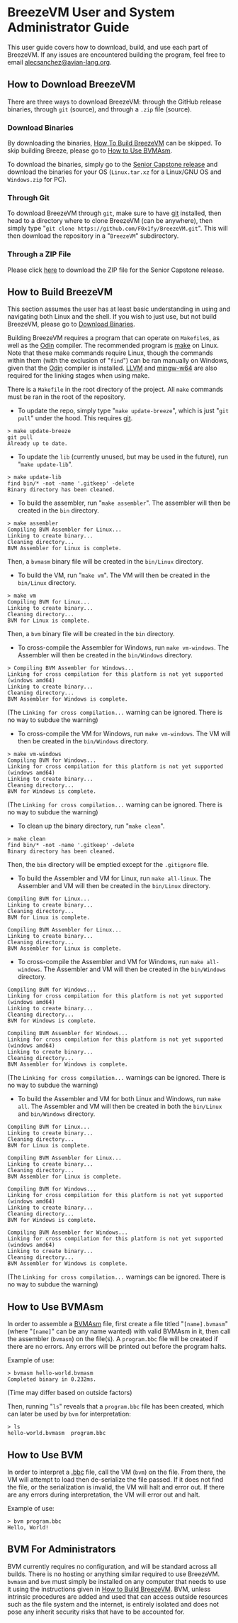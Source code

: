 # BreezeVM User and System Administrator Guide
This user guide covers how to download, build, and use each part of BreezeVM. If any issues are encountered building the program, feel free to email [alecsanchez@avian-lang.org](mailto:alecsanchez@avian-lang.org).

## How to Download BreezeVM
There are three ways to download BreezeVM: through the GitHub release binaries, through `git` (source), and through a `.zip` file (source).

### Download Binaries
By downloading the binaries, [How To Build BreezeVM](#how-to-build-breezevm) can be skipped. To skip building Breeze, please go to [How to Use BVMAsm](#how-to-use-bvmasm).

To download the binaries, simply go to the [Senior Capstone release](https://github.com/F0x1fy/BreezeVM/releases/tag/capstone) and download the binaries for your OS (`Linux.tar.xz` for a Linux/GNU OS and `Windows.zip` for PC).

### Through Git
To download BreezeVM through `git`, make sure to have [git](https://git-scm.com/) installed, then head to a directory where to clone BreezeVM (can be anywhere), then simply type "`git clone https://github.com/F0x1fy/BreezeVM.git`". This will then download the repository in a "`BreezeVM`" subdirectory.

### Through a ZIP File
Please click [here](https://github.com/F0x1fy/BreezeVM/releases/download/capstone/BreezeVM-Source.zip) to download the ZIP file for the Senior Capstone release.

## How to Build BreezeVM
This section assumes the user has at least basic understanding in using and navigating both Linux and the shell. If you wish to just use, but not build BreezeVM, please go to [Download Binaries](#download-binaries).

Building BreezeVM requires a program that can operate on `Makefile`s, as well as the [Odin](http://odin-lang.org/) compiler. The recommended program is [make](https://www.gnu.org/software/make/) on Linux. Note that these make commands require Linux, though the commands within them (with the exclusion of "`find`") can be ran manually on Windows, given that the [Odin](http://odin-lang.org/) compiler is installed. [LLVM](https://llvm.org/) and [mingw-w64](http://mingw-w64.org/doku.php/download/linux) are also required for the linking stages when using make.

There is a `Makefile` in the root directory of the project. All `make` commands must be ran in the root of the repository.

* To update the repo, simply type "`make update-breeze`", which is just "`git pull`" under the hood. This requires [git](https://git-scm.com/).

```
> make update-breeze
git pull
Already up to date.
```

* To update the `lib` (currently unused, but may be used in the future), run "`make update-lib`".

```
> make update-lib
find bin/* -not -name '.gitkeep' -delete
Binary directory has been cleaned.
```

* To build the assembler, run "`make assembler`". The assembler will then be created in the `bin` directory.

```
> make assembler
Compiling BVM Assembler for Linux...
Linking to create binary...
Cleaning directory...
BVM Assembler for Linux is complete.
```

Then, a `bvmasm` binary file will be created in the `bin/Linux` directory.

* To build the VM, run "`make vm`". The VM will then be created in the `bin/Linux` directory.

```
> make vm
Compiling BVM for Linux...
Linking to create binary...
Cleaning directory...
BVM for Linux is complete.
```

Then, a `bvm` binary file will be created in the `bin` directory.

* To cross-compile the Assembler for Windows, run `make vm-windows`. The Assembler will then be created in the `bin/Windows` directory.

```
> Compiling BVM Assembler for Windows...
Linking for cross compilation for this platform is not yet supported (windows amd64)
Linking to create binary...
Cleaning directory...
BVM Assembler for Windows is complete.
```
(The `Linking for cross compilation...` warning can be ignored. There is no way to subdue the warning)

* To cross-compile the VM for Windows, run `make vm-windows`. The VM will then be created in the `bin/Windows` directory.

```
> make vm-windows
Compiling BVM for Windows...
Linking for cross compilation for this platform is not yet supported (windows amd64)
Linking to create binary...
Cleaning directory...
BVM for Windows is complete.
```
(The `Linking for cross compilation...` warning can be ignored. There is no way to subdue the warning)

* To clean up the binary directory, run "`make clean`".
```
> make clean
find bin/* -not -name '.gitkeep' -delete
Binary directory has been cleaned.
```

Then, the `bin` directory will be emptied except for the `.gitignore` file.

* To build the Assembler and VM for Linux, run `make all-linux`. The Assembler and VM will then be created in the `bin/Linux` directory.

```
Compiling BVM for Linux...
Linking to create binary...
Cleaning directory...
BVM for Linux is complete.

Compiling BVM Assembler for Linux...
Linking to create binary...
Cleaning directory...
BVM Assembler for Linux is complete.
```

* To cross-compile the Assembler and VM for Windows, run `make all-windows`. The Assembler and VM will then be created in the `bin/Windows` directory.

```
Compiling BVM for Windows...
Linking for cross compilation for this platform is not yet supported (windows amd64)
Linking to create binary...
Cleaning directory...
BVM for Windows is complete.

Compiling BVM Assembler for Windows...
Linking for cross compilation for this platform is not yet supported (windows amd64)
Linking to create binary...
Cleaning directory...
BVM Assembler for Windows is complete.
```
(The `Linking for cross compilation...` warnings can be ignored. There is no way to subdue the warning)

* To build the Assembler and VM for both Linux and Windows, run `make all`. The Assembler and VM will then be created in both the `bin/Linux` and `bin/Windows` directory.

```
Compiling BVM for Linux...
Linking to create binary...
Cleaning directory...
BVM for Linux is complete.

Compiling BVM Assembler for Linux...
Linking to create binary...
Cleaning directory...
BVM Assembler for Linux is complete.

Compiling BVM for Windows...
Linking for cross compilation for this platform is not yet supported (windows amd64)
Linking to create binary...
Cleaning directory...
BVM for Windows is complete.

Compiling BVM Assembler for Windows...
Linking for cross compilation for this platform is not yet supported (windows amd64)
Linking to create binary...
Cleaning directory...
BVM Assembler for Windows is complete.
```
(The `Linking for cross compilation...` warnings can be ignored. There is no way to subdue the warning)

## How to Use BVMAsm
In order to assemble a [BVMAsm](#what-is-breezevm) file, first create a file titled "`[name].bvmasm`" (where "`[name]`" can be any name wanted) with valid BVMAsm in it, then call the assembler (`bvmasm`) on the file(s). A `program.bbc` file will be created if there are no errors. Any errors will be printed out before the program halts.

Example of use:
```
> bvmasm hello-world.bvmasm
Completed binary in 0.232ms.
```
(Time may differ based on outside factors)

Then, running "`ls`" reveals that a `program.bbc` file has been created, which can later be used by `bvm` for interpretation:
```
> ls
hello-world.bvmasm  program.bbc
```

## How to Use BVM
In order to interpret a [.bbc](../) file, call the VM (`bvm`) on the file. From there, the VM will attempt to load then de-serialize the file passed. If it does not find the file, or the serialization is invalid, the VM will halt and error out. If there are any errors during interpretation, the VM will error out and halt.

Example of use:
```
> bvm program.bbc
Hello, World!
```

## BVM For Administrators
BVM currently requires no configuration, and will be standard across all builds. There is no hosting or anything similar required to use BreezeVM. `bvmasm` and `bvm` must simply be installed on any computer that needs to use it using the instructions given in [How to Build BreezeVM](#how-to-build-breezevm). BVM, unless intrinsic procedures are added and used that can access outside resources such as the file system and the internet, is entirely isolated and does not pose any inherit security risks that have to be accounted for.
